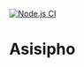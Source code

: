 [![Node.js CI](https://github.com/AsiFen/dynamic-url-opener/actions/workflows/node.js.yml/badge.svg)](https://github.com/AsiFen/dynamic-url-opener/actions/workflows/node.js.yml)

# Asisipho 
